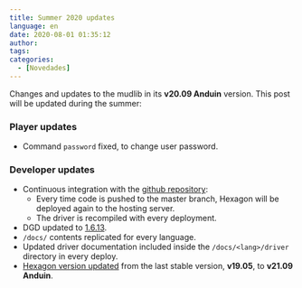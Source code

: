 ```yaml
---
title: Summer 2020 updates
language: en
date: 2020-08-01 01:35:12
author:
tags:
categories:
  - [Novedades]
---
```


Changes and updates to the mudlib in its **v20.09 Anduin** version. This post will be updated during the summer:

### Player updates

  * Command `password` fixed, to change user password.

### Developer updates

  * Continuous integration with the [github repository](https://github.com/houseofmaldorne/hexagon):
    * Every time code is pushed to the master branch, Hexagon will be deployed again to the hosting server.
    * The driver is recompiled with every deployment.
  * DGD updated to [1.6.13](https://github.com/dworkin/dgd/tree/1.6.13).
  * `/docs/` contents replicated for every language.
  * Updated driver documentation included inside the `/docs/<lang>/driver` directory in every deploy.
  * [Hexagon version updated](/en/2020/10/05/hexagon-v20-09-anduin/) from the last stable version, **v19.05**, to **v21.09 Anduin**.

